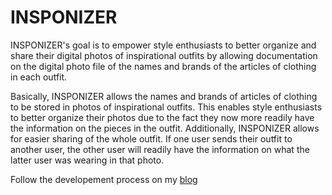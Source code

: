 # INSPONIZER

   INSPONIZER's goal is to empower style enthusiasts to better organize and share their digital photos of inspirational outfits by allowing documentation on the digital photo file of the names and brands of the articles of clothing in each outfit.

   Basically, INSPONIZER allows the names and brands of articles of clothing to be stored in photos of inspirational outfits. This enables style enthusiasts to better organize their photos due to the fact they now more readily have the information on the pieces in the outfit. Additionally, INSPONIZER allows for easier sharing of the whole outfit. If one user sends their outfit to another user, the other user will readily have the information on what the latter user was wearing in that photo.
  
Follow the developement process on my [blog](https://www.claytondunavant.com/projects/insponizer/insponizer)
